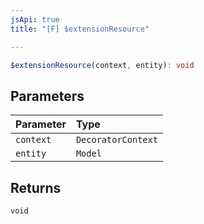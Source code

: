 ```yaml
---
jsApi: true
title: "[F] $extensionResource"

---
```

```ts
$extensionResource(context, entity): void
```

## Parameters

| Parameter | Type |
| :------ | :------ |
| `context` | `DecoratorContext` |
| `entity` | `Model` |

## Returns

`void`
